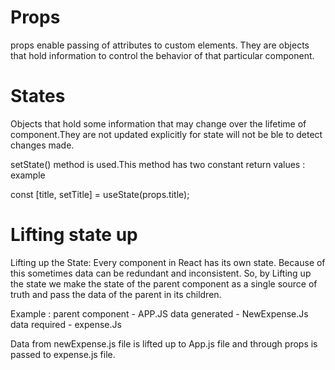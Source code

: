 # Props
props enable passing of attributes to custom elements. They are objects that hold information to control the behavior of that particular component.

# States
Objects that hold some information that may change over the lifetime of  component.They are not updated explicitly for state will not be ble to detect changes made.

setState() method is used.This method has two constant return values : example

const [title, setTitle] = useState(props.title);

# Lifting state up

Lifting up the State: Every component in React has its own state. Because of this sometimes data can be redundant and inconsistent. So, by Lifting up the state we make the state of the parent component as a single source of truth and pass the data of the parent in its children.

Example :
parent component - APP.JS
data generated - NewExpense.Js
data required - expense.Js

 Data from newExpense.js file is lifted up to App.js file and through props is passed to expense.js file.




